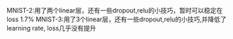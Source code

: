 MNIST-2:用了两个linear层，还有一些dropout,relu的小技巧，暂时可以稳定在loss 1.7%
MNIST-3:用了3个linear层，还有一些dropout,relu的小技巧,并降低了learning rate, loss几乎没有提升

